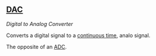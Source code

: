 ## [DAC](#dac)
*Digital to Analog Converter*

Converts a digital signal to a [continuous time](#continuous-time), analo signal.

The opposite of an [ADC](#ADC).